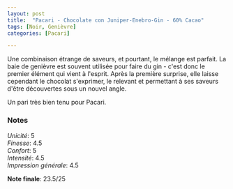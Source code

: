 ```yaml
---
layout: post
title:  "Pacari - Chocolate con Juniper-Enebro-Gin - 60% Cacao"
tags: [Noir, Genièvre] 
categories: [Pacari]

---
```


Une combinaison étrange de saveurs, et pourtant, le mélange est parfait. La baie de genièvre est souvent utilisée pour faire du gin - c'est donc le premier élément qui vient à l'esprit. Après la première surprise, elle laisse cependant le chocolat s'exprimer, le relevant et permettant à ses saveurs d'être découvertes sous un nouvel angle.

Un pari très bien tenu pour Pacari.  


### Notes

_Unicité_: 5  
_Finesse_: 4.5  
_Confort_: 5  
_Intensité_: 4.5  
_Impression générale_: 4.5

**Note finale**: 23.5/25
